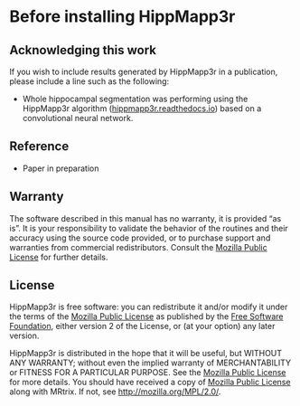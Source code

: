 # Before installing HippMapp3r

## Acknowledging this work
If you wish to include results generated by HippMapp3r in a publication, please include a line such as the following:

* Whole hippocampal segmentation was performing using the HippMapp3r algorithm ([hippmapp3r.readthedocs.io](hippmapp3r.readthedocs.io)) based on a convolutional neural network.

## Reference

* Paper in preparation


## Warranty

The software described in this manual has no warranty, it is provided “as is”. It is your responsibility to validate the behavior of the routines and their accuracy using the source code provided, or to purchase support and warranties from commercial redistributors. Consult the [Mozilla Public License](https://www.mozilla.org/en-US/MPL/2.0/) for further details.


## License

HippMapp3r is free software: you can redistribute it and/or modify it under the terms of the [Mozilla Public License](https://www.mozilla.org/en-US/MPL/2.0/) as published by the [Free Software Foundation](http://www.fsf.org/), either version 2 of the License, or (at your option) any later version.

HippMapp3r is distributed in the hope that it will be useful, but WITHOUT ANY WARRANTY; without even the implied warranty of MERCHANTABILITY or FITNESS FOR A PARTICULAR PURPOSE. See the [Mozilla Public License](https://www.mozilla.org/en-US/MPL/2.0/) for more details. You should have received a copy of [Mozilla Public License](https://www.mozilla.org/en-US/MPL/2.0/) along with MRtrix. If not, see http://mozilla.org/MPL/2.0/.
